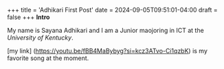 +++
title = 'Adhikari First Post'
date = 2024-09-05T09:51:01-04:00
draft = false
+++
**Intro** 

My name is Sayana Adhikari and I am a Junior maojoring in ICT at the *University of Kentucky*.

[my link] (https://youtu.be/fBB4MaBybyg?si=kcz3ATvo-Ci1qzbK) is my favorite song at the moment. 
